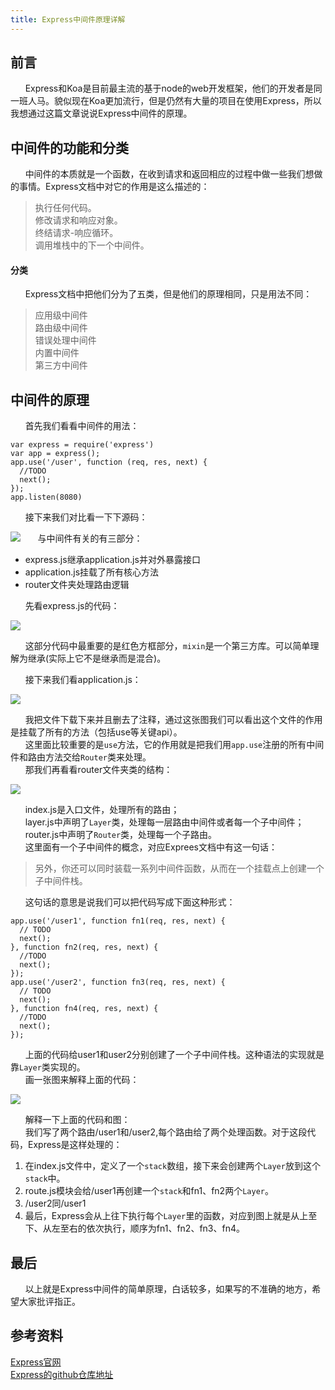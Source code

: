 ```yaml
---
title: Express中间件原理详解
---
```

## 前言
&nbsp;&nbsp;&nbsp;&nbsp;&nbsp;&nbsp;Express和Koa是目前最主流的基于node的web开发框架，他们的开发者是同一班人马。貌似现在Koa更加流行，但是仍然有大量的项目在使用Express，所以我想通过这篇文章说说Express中间件的原理。
## 中间件的功能和分类
&nbsp;&nbsp;&nbsp;&nbsp;&nbsp;&nbsp;中间件的本质就是一个函数，在收到请求和返回相应的过程中做一些我们想做的事情。Express文档中对它的作用是这么描述的：
> 执行任何代码。</br>
> 修改请求和响应对象。</br>
> 终结请求-响应循环。</br>
> 调用堆栈中的下一个中间件。</br>
#### 分类
&nbsp;&nbsp;&nbsp;&nbsp;&nbsp;&nbsp;Express文档中把他们分为了五类，但是他们的原理相同，只是用法不同：
> 应用级中间件</br>
> 路由级中间件</br>
> 错误处理中间件</br>
> 内置中间件</br>
> 第三方中间件</br>

## 中间件的原理
&nbsp;&nbsp;&nbsp;&nbsp;&nbsp;&nbsp;首先我们看看中间件的用法：
``````
var express = require('express')
var app = express();
app.use('/user', function (req, res, next) {
  //TODO
  next();
});
app.listen(8080)

``````
&nbsp;&nbsp;&nbsp;&nbsp;&nbsp;&nbsp;接下来我们对比看一下下源码：

![](https://user-gold-cdn.xitu.io/2018/3/10/1620f9dd0da58ed1?w=2068&h=1028&f=jpeg&s=297602)
&nbsp;&nbsp;&nbsp;&nbsp;&nbsp;&nbsp;与中间件有关的有三部分：</br>
* express.js继承application.js并对外暴露接口
* application.js挂载了所有核心方法
* router文件夹处理路由逻辑

&nbsp;&nbsp;&nbsp;&nbsp;&nbsp;&nbsp;先看express.js的代码：

![](https://user-gold-cdn.xitu.io/2018/3/10/1620e095f05361e2?w=1420&h=1764&f=jpeg&s=261545)

&nbsp;&nbsp;&nbsp;&nbsp;&nbsp;&nbsp;这部分代码中最重要的是红色方框部分，<code>mixin</code>是一个第三方库。可以简单理解为继承(实际上它不是继承而是混合)。</br>
<!--&nbsp;&nbsp;&nbsp;&nbsp;&nbsp;&nbsp;实际上，express.js模块做了两件事，一是暴露对外接口；二是继承<code>application.js</code>导出的类(实际上它只是个对象)。。</br>-->
&nbsp;&nbsp;&nbsp;&nbsp;&nbsp;&nbsp;接下来我们看application.js：

![](https://user-gold-cdn.xitu.io/2018/3/10/1620e1afbd0d28ea?w=1644&h=1084&f=jpeg&s=183419)

&nbsp;&nbsp;&nbsp;&nbsp;&nbsp;&nbsp;我把文件下载下来并且删去了注释，通过这张图我们可以看出这个文件的作用是挂载了所有的方法（包括use等关键api）。</br>
&nbsp;&nbsp;&nbsp;&nbsp;&nbsp;&nbsp;这里面比较重要的是<code>use</code>方法，它的作用就是把我们用<code>app.use</code>注册的所有中间件和路由方法交给<code>Router</code>类来处理。</br>
&nbsp;&nbsp;&nbsp;&nbsp;&nbsp;&nbsp;那我们再看看router文件夹类的结构：

![](https://user-gold-cdn.xitu.io/2018/3/10/1620e3eb527724d1?w=2054&h=524&f=jpeg&s=148712)

&nbsp;&nbsp;&nbsp;&nbsp;&nbsp;&nbsp;index.js是入口文件，处理所有的路由；</br>
&nbsp;&nbsp;&nbsp;&nbsp;&nbsp;&nbsp;layer.js中声明了<code>Layer</code>类，处理每一层路由中间件或者每一个子中间件；</br>
&nbsp;&nbsp;&nbsp;&nbsp;&nbsp;&nbsp;router.js中声明了<code>Router</code>类，处理每一个子路由。</br>
&nbsp;&nbsp;&nbsp;&nbsp;&nbsp;&nbsp;这里面有一个子中间件的概念，对应Exprees文档中有这一句话：
> 另外，你还可以同时装载一系列中间件函数，从而在一个挂载点上创建一个子中间件栈。</br>

&nbsp;&nbsp;&nbsp;&nbsp;&nbsp;&nbsp;这句话的意思是说我们可以把代码写成下面这种形式：
``````
app.use('/user1', function fn1(req, res, next) {
  // TODO
  next();
}, function fn2(req, res, next) {
  //TODO
  next();
});
app.use('/user2', function fn3(req, res, next) {
  // TODO
  next();
}, function fn4(req, res, next) {
  //TODO
  next();
});
``````
&nbsp;&nbsp;&nbsp;&nbsp;&nbsp;&nbsp;上面的代码给user1和user2分别创建了一个子中间件栈。这种语法的实现就是靠<code>Layer</code>类实现的。</br>
&nbsp;&nbsp;&nbsp;&nbsp;&nbsp;&nbsp;画一张图来解释上面的代码：

![](https://user-gold-cdn.xitu.io/2018/3/10/1620ebc3bcac2d5a?w=1055&h=731&f=jpeg&s=61518)

&nbsp;&nbsp;&nbsp;&nbsp;&nbsp;&nbsp;解释一下上面的代码和图：</br>
&nbsp;&nbsp;&nbsp;&nbsp;&nbsp;&nbsp;我们写了两个路由/user1和/user2,每个路由给了两个处理函数。对于这段代码，Express是这样处理的：
1. 在index.js文件中，定义了一个<code>stack</code>数组，接下来会创建两个<code>Layer</code>放到这个<code>stack</code>中。
2. route.js模块会给/user1再创建一个<code>stack</code>和fn1、fn2两个<code>Layer</code>。
3. /user2同/user1
4. 最后，Express会从上往下执行每个<code>Layer</code>里的函数，对应到图上就是从上至下、从左至右的依次执行，顺序为fn1、fn2、fn3、fn4。

## 最后
&nbsp;&nbsp;&nbsp;&nbsp;&nbsp;&nbsp;以上就是Express中间件的简单原理，白话较多，如果写的不准确的地方，希望大家批评指正。

## 参考资料
[Express官网](http://www.expressjs.com.cn/guide/using-middleware.html)</br>
[Express的github仓库地址](http://www.expressjs.com.cn/guide/using-middleware.html)

